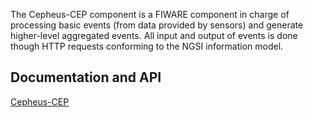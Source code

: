 The Cepheus-CEP component is a FIWARE component in charge of processing basic events (from data provided by sensors) and generate higher-level aggregated events. All input and output of events is done though HTTP requests conforming to the NGSI information model.


## Documentation and API

[Cepheus-CEP](http://fiware-cepheus.readthedocs.org/en/latest/cep/index.html)

